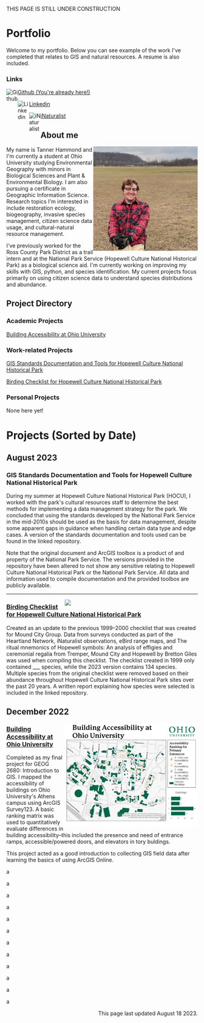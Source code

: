 THIS PAGE IS STILL UNDER CONSTRUCTION

# Portfolio
Welcome to my portfolio. Below you can see example of the work I've completed that relates to GIS and natural resources. A resume is also included. 

### Links
<img align="left" src="https://upload.wikimedia.org/wikipedia/commons/thumb/a/ae/Github-desktop-logo-symbol.svg/1200px-Github-desktop-logo-symbol.svg.png" alt="Github" width="30"/> [Github (You're already here!)](https://github.com/oxyppgyn/Portfolio/edit/main/README.md)

<img align="left" src="https://upload.wikimedia.org/wikipedia/commons/thumb/c/ca/LinkedIn_logo_initials.png/800px-LinkedIn_logo_initials.png" alt="Linkedin" width="30"/> [Linkedin](https://www.linkedin.com/in/tannerkhfyg/)  

<img align="left" src="https://upload.wikimedia.org/wikipedia/en/7/76/INaturalist_logo.png" alt="iNaturalist" width="30"/> [iNaturalist](https://www.inaturalist.org/people/5752149)

## About me
<img align="right" src="https://github.com/oxyppgyn/Portfolio/blob/main/Images/Self.png" alt="Me :)" width="275"/>
<p>My name is Tanner Hammond and I'm currently a student at Ohio University studying Environmental Geography with minors in Biological Sciences and Plant & Environmental Biology. I am also pursuing a certificate in Geographic Information Science. Research topics I'm interested in include restoration ecology, biogeography, invasive species management, citizen science data usage, and cultural-natural resource management.</p>
<p>I've previously worked for the Ross County Park District as a trail intern and at the National Park Service (Hopewell Culture National Historical Park) as a biological science aid. I'm currently working on improving my skills with GIS, python, and species identification. My current projects focus primarily on using citizen science data to understand species distributions and abundance.<p/>

## Project Directory
### Academic Projects
[Building Accessibility at Ohio University](https://github.com/oxyppgyn/Portfolio#building-accessibility-at-ohio-university)
### Work-related Projects
[GIS Standards Documentation and Tools for Hopewell Culture National Historical Park](https://github.com/oxyppgyn/Portfolio#gis-standards-documentation-and-tools-for-hopewell-culture-national-historical-park)

[Birding Checklist for Hopewell Culture National Historical Park](https://github.com/oxyppgyn/Portfolio#birding-checklist-for-hopewell-culture-national-historical-park)

### Personal Projects
None here yet!

# Projects (Sorted by Date)
## August 2023
### GIS Standards Documentation and Tools for Hopewell Culture National Historical Park
<p>During my summer at Hopewell Culture National Historical Park (HOCU), I worked with the park's cultural resources staff to determine the best methods for implementing a data management strategy for the park. We concluded that using the standards developed by the National Park Service in the mid-2010s should be used as the basis for data management, despite some apparent gaps in guidance when handling certain data type and edge cases. A version of the standards documentation and tools used can be found in the linked repository.<p/>
<p>Note that the original document and ArcGIS toolbox is a product of and property of the National Park Service. The versions provided in the repository have been altered to not show any sensitive relating to Hopewell Culture National Historical Park or the National Park Service. All data and information used to compile documentation and the provided toolbox are publicly available.<p>
  
---
  
<img align="right" src="https://github.com/oxyppgyn/HOCU-Birding-List-2023-Update/blob/main/HOCU%20Birding%20Checklist-1.png?raw=true"  width="350"/>

### <a href="https://github.com/oxyppgyn/HOCU-Birding-List-2023-Update">Birding Checklist for Hopewell Culture National Historical Park</a>
Created as an update to the previous 1999–2000 checklist that was created for Mound City Group. Data from surveys conducted as part of the Heartland Network, iNaturalist observations, eBird range maps, and The ritual mnemonics of Hopewell symbols: An analysis of effigies and ceremonial regalia from Tremper, Mound City and Hopewell by Bretton Giles was used when compiling this checklist.
The checklist created in 1999 only contained ___ species, while the 2023 version contains 134 species. Multiple species from the original checklist were removed based on their abundance throughout Hopewell Culture National Historical Park sites over the past 20 years. A written report explaining how species were selected is included in the linked repository. 

## December 2022

<img align="right" src="https://github.com/oxyppgyn/Building-Accessibility-OU/blob/main/Building%20Accessibility%20at%20Ohio%20University.jpg?raw=true"  width="350"/>

### <a href="https://github.com/oxyppgyn/Building-Accessibility-OU">Building Accessibility at Ohio University</a>
<p>Completed as my final project for GEOG 2680: Introduction to GIS. I mapped the accessibility of buildings on Ohio University's Athens campus using ArcGIS Survey123. A basic ranking matrix was used to quantitatively evaluate differences in building accessibility–this included the presence and need of entrance ramps, accessible/powered doors, and elevators in tory buldings.<p/>
<p>This project acted as a good introduction to collecting GIS field data after learning the basics of using ArcGIS Online.<p/>

a

a

a

a

a

a

a

a

a

a

a

a

<p align="right"> This page last updated August 18 2023.
